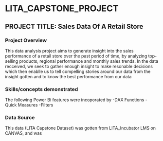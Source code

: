 # LITA_CAPSTONE_PROJECT

## PROJECT TITLE: Sales Data Of A Retail Store

### Project Overview
This data analysis project aims to generate insight into the sales performance of a retail store over the past period of time, by analyzing top-selling products, regional performance and monthly sales trends.
In the data recceived, we seek to gather enough insight to make resonable decisions which then enablle us to tell compelling stories around our data from the insight gotten and to know the best performance from our data

### Skills/concepts demonstrated
The following Power Bi features were incoporated by
-DAX Functions
-Quick Measures
-Filters

### Data Source
This data (LITA Capstone Dataset) was gotten from LITA_Incubator LMS on CANVAS, and was 
